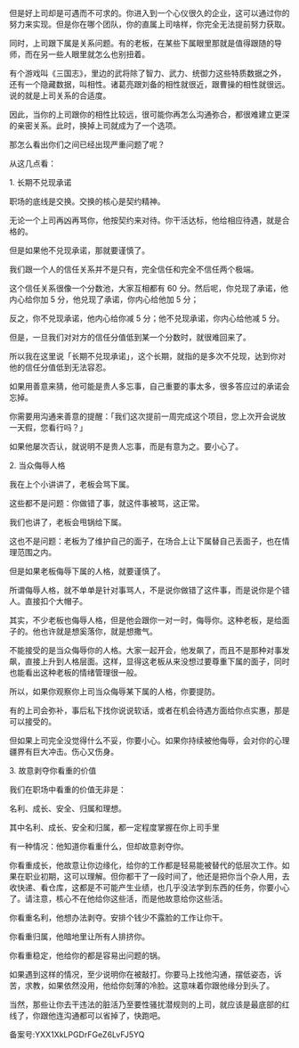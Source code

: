 但是好上司却是可遇而不可求的。你进入到一个心仪很久的企业，这可以通过你的努力来实现。但是你在哪个团队，你的直属上司啥样，你完全无法提前努力获取。

同时，上司跟下属是关系问题。有的老板，在某些下属眼里那就是值得跟随的导师，而在另一些人眼里就怎么也别扭着。

有个游戏叫《三国志》，里边的武将除了智力、武力、统御力这些特质数据之外，还有一个隐藏数据，叫相性。诸葛亮跟刘备的相性就很近，跟曹操的相性就很远。说的就是上司关系的合适度。

因此，当你的上司跟你的相性比较远，很可能你再怎么沟通弥合，都很难建立更深的亲密关系。此时，换掉上司就成为了一个选项。

那怎么看出你们之间已经出现严重问题了呢？

从这几点看：

1\. 长期不兑现承诺

职场的底线是交换。交换的核心是契约精神。

无论一个上司再凶再骂你，他按契约来对待。你干活达标，他给相应待遇，就是合格的。

但是如果他不兑现承诺，那就要谨慎了。

我们跟一个人的信任关系并不是只有，完全信任和完全不信任两个极端。

这个信任关系很像一个分数池，大家互相都有 60 分。然后呢，你兑现了承诺，他内心给你加 5 分，他兑现了承诺，你内心给他加 5 分；

反之，你不兑现承诺，他内心给你减 5 分；他不兑现承诺，你内心给他减 5 分。

但是，一旦我们对对方的信任分值低到某一个分数时，就很难回来了。

所以我在这里说「长期不兑现承诺」，这个长期，就指的是多次不兑现，达到你对他的信任分值低到无法容忍。

如果用善意来猜，他可能是贵人多忘事，自己重要的事太多，很多答应过的承诺会忘掉。

你需要用沟通来善意的提醒：「我们这次提前一周完成这个项目，您上次开会说放一天假，您看行吗？」

如果他屡次否认，就说明不是贵人忘事，而是有意为之。要小心了。

2\. 当众侮辱人格

我在上个小讲讲了，老板会骂下属。

这些都不是问题：你做错了事，就这件事被骂，这正常。

我们也讲了，老板会甩锅给下属。

这也不是问题：老板为了维护自己的面子，在场合上让下属替自己丢面子，也在情理范围之内。

但是如果老板侮辱下属的人格，就要谨慎了。

所谓侮辱人格，就不单单是针对事骂人，不是说你做错了这件事，而是说你是个错人。直接扣个大帽子。

其实，不少老板也侮辱人格，但是他会跟你一对一时，侮辱你。这种老板，是给面子的。他也许就是想奚落你，就是想撒气。

不能接受的是当众侮辱你的人格。大家一起开会，他发飙了，而且不是那种对事发飙，直接上升到人格层面。这样，显得这老板从来没想过要尊重下属的面子，同时也能看出这种老板的情绪管理很一般。

所以，如果你观察你上司当众侮辱某下属的人格，你要提防。

有的上司会弥补，事后私下找你说说软话，或者在机会待遇方面给你点实惠，那是可以接受的。

但如果上司完全没觉得什么不妥，你要小心。如果你持续被他侮辱，会对你的心理疆界有巨大冲击。伤心又伤身。

3\. 故意剥夺你看重的价值

我们在职场中看重的价值无非是：

名利、成长、安全、归属和理想。

其中名利、成长、安全和归属，都一定程度掌握在你上司手里

有一种情况：他知道你看重什么，但却故意剥夺你。

你看重成长，他故意让你边缘化，给你的工作都是轻易能被替代的低层次工作。如果在职业初期，这可以理解。但你都干了一段时间了，他还是把你当个杂人用，去收快递、看仓库，这都是不可能产生业绩，也几乎没法学到东西的任务，你要小心了。请注意，核心不在他给你这些活，而是他故意给你这些活。

你看重名利，他想办法剥夺。安排个钱少不露脸的工作让你干。

你看重归属，他暗地里让所有人排挤你。

你看重稳定，他给你的都是容易出问题的锅。

如果遇到这样的情况，至少说明你在被敲打。你要马上找他沟通，摆低姿态，诉苦，求教，如果依然没用，他给你刻薄的冷脸。这意味着你跟他缘分到头了。

当然，那些让你去干违法的脏活乃至要性骚扰潜规则的上司，就应该是最底部的红线了，你跟他连沟通都可以省掉了，快跑吧。

备案号:YXX1XkLPGDrFGeZ6LvFJ5YQ